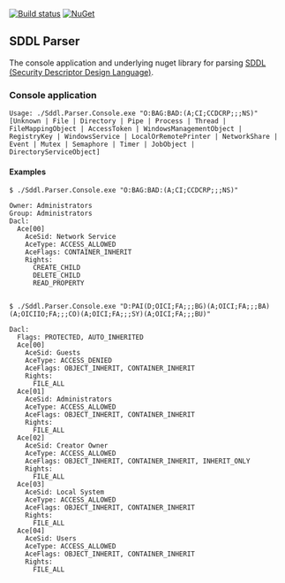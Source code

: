 [![Build status](https://ci.appveyor.com/api/projects/status/tvaoqbbbkchfnp3l?svg=true)](https://ci.appveyor.com/project/zacateras/sddl-parser) [![NuGet](https://img.shields.io/nuget/v/Sddl.Parser)](https://nuget.org/packages/Sddl.Parser)

## SDDL Parser
The console application and underlying nuget library for parsing [SDDL (Security Descriptor Design Language)](https://docs.microsoft.com/en-us/windows/win32/secauthz/security-descriptor-definition-language).

### Console application
```
Usage: ./Sddl.Parser.Console.exe "O:BAG:BAD:(A;CI;CCDCRP;;;NS)" [Unknown | File | Directory | Pipe | Process | Thread | FileMappingObject | AccessToken | WindowsManagementObject | RegistryKey | WindowsService | LocalOrRemotePrinter | NetworkShare | Event | Mutex | Semaphore | Timer | JobObject | DirectoryServiceObject]
```

#### Examples
```
$ ./Sddl.Parser.Console.exe "O:BAG:BAD:(A;CI;CCDCRP;;;NS)"

Owner: Administrators
Group: Administrators
Dacl:
  Ace[00]
    AceSid: Network Service
    AceType: ACCESS_ALLOWED
    AceFlags: CONTAINER_INHERIT
    Rights:
      CREATE_CHILD
      DELETE_CHILD
      READ_PROPERTY


$ ./Sddl.Parser.Console.exe "D:PAI(D;OICI;FA;;;BG)(A;OICI;FA;;;BA)(A;OICIIO;FA;;;CO)(A;OICI;FA;;;SY)(A;OICI;FA;;;BU)"

Dacl:
  Flags: PROTECTED, AUTO_INHERITED
  Ace[00]
    AceSid: Guests
    AceType: ACCESS_DENIED
    AceFlags: OBJECT_INHERIT, CONTAINER_INHERIT
    Rights:
      FILE_ALL
  Ace[01]
    AceSid: Administrators
    AceType: ACCESS_ALLOWED
    AceFlags: OBJECT_INHERIT, CONTAINER_INHERIT
    Rights:
      FILE_ALL
  Ace[02]
    AceSid: Creator Owner
    AceType: ACCESS_ALLOWED
    AceFlags: OBJECT_INHERIT, CONTAINER_INHERIT, INHERIT_ONLY
    Rights:
      FILE_ALL
  Ace[03]
    AceSid: Local System
    AceType: ACCESS_ALLOWED
    AceFlags: OBJECT_INHERIT, CONTAINER_INHERIT
    Rights:
      FILE_ALL
  Ace[04]
    AceSid: Users
    AceType: ACCESS_ALLOWED
    AceFlags: OBJECT_INHERIT, CONTAINER_INHERIT
    Rights:
      FILE_ALL
```